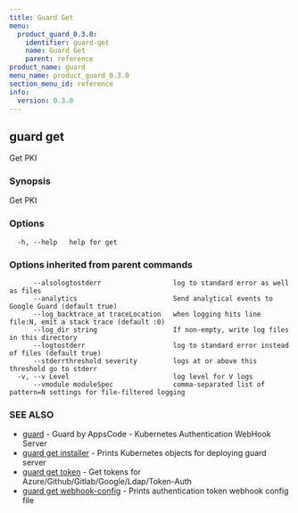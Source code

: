 ```yaml
---
title: Guard Get
menu:
  product_guard_0.3.0:
    identifier: guard-get
    name: Guard Get
    parent: reference
product_name: guard
menu_name: product_guard_0.3.0
section_menu_id: reference
info:
  version: 0.3.0
---
```


## guard get

Get PKI

### Synopsis

Get PKI

### Options

```
  -h, --help   help for get
```

### Options inherited from parent commands

```
      --alsologtostderr                  log to standard error as well as files
      --analytics                        Send analytical events to Google Guard (default true)
      --log_backtrace_at traceLocation   when logging hits line file:N, emit a stack trace (default :0)
      --log_dir string                   If non-empty, write log files in this directory
      --logtostderr                      log to standard error instead of files (default true)
      --stderrthreshold severity         logs at or above this threshold go to stderr
  -v, --v Level                          log level for V logs
      --vmodule moduleSpec               comma-separated list of pattern=N settings for file-filtered logging
```

### SEE ALSO

* [guard](/products/guard/0.3.0/reference/guard)	 - Guard by AppsCode - Kubernetes Authentication WebHook Server
* [guard get installer](/products/guard/0.3.0/reference/guard_get_installer)	 - Prints Kubernetes objects for deploying guard server
* [guard get token](/products/guard/0.3.0/reference/guard_get_token)	 - Get tokens for Azure/Github/Gitlab/Google/Ldap/Token-Auth
* [guard get webhook-config](/products/guard/0.3.0/reference/guard_get_webhook-config)	 - Prints authentication token webhook config file

